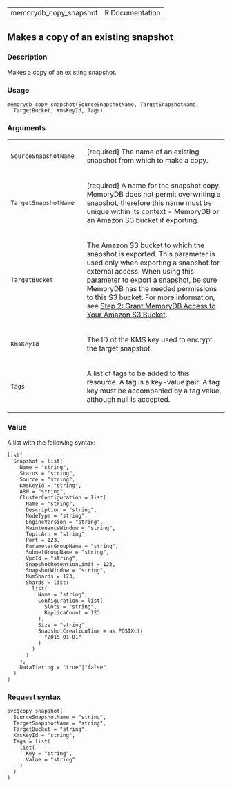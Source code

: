 <table style="width: 100%;">
<tbody>
<tr class="odd">
<td>memorydb_copy_snapshot</td>
<td style="text-align: right;">R Documentation</td>
</tr>
</tbody>
</table>

## Makes a copy of an existing snapshot

### Description

Makes a copy of an existing snapshot.

### Usage

    memorydb_copy_snapshot(SourceSnapshotName, TargetSnapshotName,
      TargetBucket, KmsKeyId, Tags)

### Arguments

<table>
<colgroup>
<col style="width: 35%" />
<col style="width: 65%" />
</colgroup>
<tbody>
<tr class="odd">
<td><code
id="memorydb_copy_snapshot_:_SourceSnapshotName">SourceSnapshotName</code></td>
<td><p>[required] The name of an existing snapshot from which to make a
copy.</p></td>
</tr>
<tr class="even">
<td><code
id="memorydb_copy_snapshot_:_TargetSnapshotName">TargetSnapshotName</code></td>
<td><p>[required] A name for the snapshot copy. MemoryDB does not permit
overwriting a snapshot, therefore this name must be unique within its
context - MemoryDB or an Amazon S3 bucket if exporting.</p></td>
</tr>
<tr class="odd">
<td><code
id="memorydb_copy_snapshot_:_TargetBucket">TargetBucket</code></td>
<td><p>The Amazon S3 bucket to which the snapshot is exported. This
parameter is used only when exporting a snapshot for external access.
When using this parameter to export a snapshot, be sure MemoryDB has the
needed permissions to this S3 bucket. For more information, see <a
href="https://docs.aws.amazon.com/memorydb/latest/devguide/snapshots-exporting.html">Step
2: Grant MemoryDB Access to Your Amazon S3 Bucket</a>.</p></td>
</tr>
<tr class="even">
<td><code id="memorydb_copy_snapshot_:_KmsKeyId">KmsKeyId</code></td>
<td><p>The ID of the KMS key used to encrypt the target
snapshot.</p></td>
</tr>
<tr class="odd">
<td><code id="memorydb_copy_snapshot_:_Tags">Tags</code></td>
<td><p>A list of tags to be added to this resource. A tag is a key-value
pair. A tag key must be accompanied by a tag value, although null is
accepted.</p></td>
</tr>
</tbody>
</table>

### Value

A list with the following syntax:

    list(
      Snapshot = list(
        Name = "string",
        Status = "string",
        Source = "string",
        KmsKeyId = "string",
        ARN = "string",
        ClusterConfiguration = list(
          Name = "string",
          Description = "string",
          NodeType = "string",
          EngineVersion = "string",
          MaintenanceWindow = "string",
          TopicArn = "string",
          Port = 123,
          ParameterGroupName = "string",
          SubnetGroupName = "string",
          VpcId = "string",
          SnapshotRetentionLimit = 123,
          SnapshotWindow = "string",
          NumShards = 123,
          Shards = list(
            list(
              Name = "string",
              Configuration = list(
                Slots = "string",
                ReplicaCount = 123
              ),
              Size = "string",
              SnapshotCreationTime = as.POSIXct(
                "2015-01-01"
              )
            )
          )
        ),
        DataTiering = "true"|"false"
      )
    )

### Request syntax

    svc$copy_snapshot(
      SourceSnapshotName = "string",
      TargetSnapshotName = "string",
      TargetBucket = "string",
      KmsKeyId = "string",
      Tags = list(
        list(
          Key = "string",
          Value = "string"
        )
      )
    )
